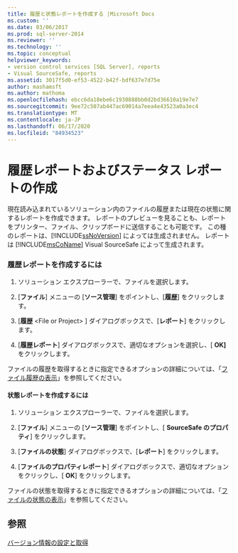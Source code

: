 ```yaml
---
title: 履歴と状態レポートを作成する |Microsoft Docs
ms.custom: ''
ms.date: 03/06/2017
ms.prod: sql-server-2014
ms.reviewer: ''
ms.technology: ''
ms.topic: conceptual
helpviewer_keywords:
- version control services [SQL Server], reports
- Visual SourceSafe, reports
ms.assetid: 3017f5d0-ef53-4522-b42f-bdf637e7d75e
author: mashamsft
ms.author: mathoma
ms.openlocfilehash: ebcc6da18ebe6c1930888bb0d2bd36610a19e7e7
ms.sourcegitcommit: 9ee72c507ab447ac69014a7eea4e43523a0a3ec4
ms.translationtype: MT
ms.contentlocale: ja-JP
ms.lasthandoff: 06/17/2020
ms.locfileid: "84934523"
---
```

# <a name="create-history-and-status-reports"></a>履歴レポートおよびステータス レポートの作成
  現在読み込まれているソリューション内のファイルの履歴または現在の状態に関するレポートを作成できます。 レポートのプレビューを見ることも、レポートをプリンター、ファイル、クリップボードに送信することも可能です。 この種のレポートは、[!INCLUDE[ssNoVersion](../includes/ssnoversion-md.md)] によっては生成されません。 レポートは [!INCLUDE[msCoName](../includes/msconame-md.md)] Visual SourceSafe によって生成されます。  
  
### <a name="to-create-a-history-report"></a>履歴レポートを作成するには  
  
1.  ソリューション エクスプローラーで、ファイルを選択します。  
  
2.  [**ファイル**] メニューの [**ソース管理**] をポイントし、[**履歴**] をクリックします。  
  
3.  [**履歴** \<File or Project> ] ダイアログボックスで、[**レポート**] をクリックします。  
  
4.  [**履歴レポート**] ダイアログボックスで、適切なオプションを選択し、[ **OK]** をクリックします。  
  
 ファイルの履歴を取得するときに指定できるオプションの詳細については、「[ファイル履歴の表示](../../2014/database-engine/view-file-history.md)」を参照してください。  
  
#### <a name="to-create-a-status-report"></a>状態レポートを作成するには  
  
1.  ソリューション エクスプローラーで、ファイルを選択します。  
  
2.  [**ファイル**] メニューの [**ソース管理**] をポイントし、[ **SourceSafe のプロパティ**] をクリックします。  
  
3.  [**ファイルの状態**] ダイアログボックスで、[**レポート**] をクリックします。  
  
4.  [**ファイルのプロパティレポート**] ダイアログボックスで、適切なオプションをクリックし、[ **OK**] をクリックします。  
  
 ファイルの状態を取得するときに指定できるオプションの詳細については、「[ファイルの状態の表示](../../2014/database-engine/view-file-status.md)」を参照してください。  
  
## <a name="see-also"></a>参照  
 [バージョン情報の設定と取得](../../2014/database-engine/set-and-retrieve-version-information.md)  
  
  
